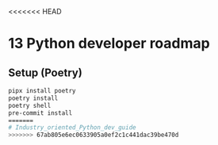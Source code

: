 <<<<<<< HEAD
# 13 Python developer roadmap


## Setup (Poetry)


```bash
pipx install poetry
poetry install
poetry shell
pre-commit install
=======
# Industry_oriented_Python_dev_guide
>>>>>>> 67ab805e6ec0633905a0ef2c1c441dac39be470d
